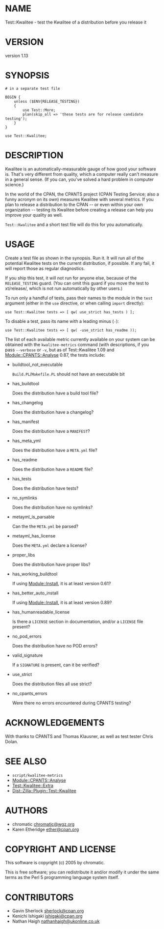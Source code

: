 # NAME

Test::Kwalitee - test the Kwalitee of a distribution before you release it

# VERSION

version 1.13

# SYNOPSIS

    # in a separate test file

    BEGIN {
        unless ($ENV{RELEASE_TESTING})
        {
            use Test::More;
            plan(skip_all => 'these tests are for release candidate testing');
        }
    }

    use Test::Kwalitee;

# DESCRIPTION

Kwalitee is an automatically-measurable gauge of how good your software is.
That's very different from quality, which a computer really can't measure in a
general sense.  (If you can, you've solved a hard problem in computer science.)

In the world of the CPAN, the CPANTS project (CPAN Testing Service; also a
funny acronym on its own) measures Kwalitee with several metrics.  If you plan
to release a distribution to the CPAN -- or even within your own organization
\-- testing its Kwalitee before creating a release can help you improve your
quality as well.

`Test::Kwalitee` and a short test file will do this for you automatically.

# USAGE

Create a test file as shown in the synopsis.  Run it.  It will run all of the
potential Kwalitee tests on the current distribution, if possible.  If any
fail, it will report those as regular diagnostics.

If you ship this test, it will not run for anyone else, because of the
`RELEASE_TESTING` guard. (You can omit this guard if you move the test to
xt/release/, which is not run automatically by other users.)

To run only a handful of tests, pass their names to the module in the `test`
argument (either in the `use` directive, or when calling `import` directly):

    use Test::Kwalitee tests => [ qw( use_strict has_tests ) ];

To disable a test, pass its name with a leading minus (`-`):

    use Test::Kwalitee tests => [ qw( -use_strict has_readme ));

The list of each available metric currently available on your
system can be obtained with the `kwalitee-metrics` command (with
descriptions, if you pass `--verbose` or `-v`, but
as of Test::Kwalitee 1.09 and [Module::CPANTS::Analyse](http://search.cpan.org/perldoc?Module::CPANTS::Analyse) 0.87, the tests include:

- buildtool\_not\_executable

    `Build.PL`/`Makefile.PL` should not have an executable bit

- has\_buildtool

    Does the distribution have a build tool file?

- has\_changelog

    Does the distribution have a changelog?

- has\_manifest

    Does the distribution have a `MANIFEST`?

- has\_meta\_yml

    Does the distribution have a `META.yml` file?

- has\_readme

    Does the distribution have a `README` file?

- has\_tests

    Does the distribution have tests?

- no\_symlinks

    Does the distribution have no symlinks?

- metayml\_is\_parsable

    Can the the `META.yml` be parsed?

- metayml\_has\_license

    Does the `META.yml` declare a license?

- proper\_libs

    Does the distribution have proper libs?

- has\_working\_buildtool

    If using [Module::Install](http://search.cpan.org/perldoc?Module::Install), it is at least version 0.61?

- has\_better\_auto\_install

    If using [Module::Install](http://search.cpan.org/perldoc?Module::Install), it is at least version 0.89?

- has\_humanreadable\_license

    Is there a `LICENSE` section in documentation, and/or a `LICENSE` file
    present?

- no\_pod\_errors

    Does the distribution have no POD errors?

- valid\_signature

    If a `SIGNATURE` is present, can it be verified?

- use\_strict

    Does the distribution files all use strict?

- no\_cpants\_errors

    Were there no errors encountered during CPANTS testing?

# ACKNOWLEDGEMENTS

With thanks to CPANTS and Thomas Klausner, as well as test tester Chris Dolan.

# SEE ALSO

- `script/kwalitee-metrics`
- [Module::CPANTS::Analyse](http://search.cpan.org/perldoc?Module::CPANTS::Analyse)
- [Test::Kwalitee::Extra](http://search.cpan.org/perldoc?Test::Kwalitee::Extra)
- [Dist::Zilla::Plugin::Test::Kwalitee](http://search.cpan.org/perldoc?Dist::Zilla::Plugin::Test::Kwalitee)

# AUTHORS

- chromatic <chromatic@wgz.org>
- Karen Etheridge <ether@cpan.org>

# COPYRIGHT AND LICENSE

This software is copyright (c) 2005 by chromatic.

This is free software; you can redistribute it and/or modify it under
the same terms as the Perl 5 programming language system itself.

# CONTRIBUTORS

- Gavin Sherlock <sherlock@cpan.org>
- Kenichi Ishigaki <ishigaki@cpan.org>
- Nathan Haigh <nathanhaigh@ukonline.co.uk>
